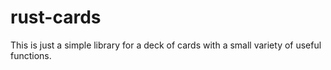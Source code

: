 # rust-cards

This is just a simple library for a deck of cards with a small variety of useful functions.
